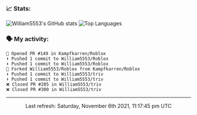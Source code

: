 ### 📈 Stats:
![William5553's GitHub stats](https://github-readme-stats.vercel.app/api?username=william5553&show_icons=true)
![Top Languages](https://github-readme-stats.vercel.app/api/top-langs/?username=william5553&langs_count=10&layout=compact)

### 🗣 My activity:
```
💪 Opened PR #149 in Kampfkarren/Roblox
⬆️ Pushed 1 commit to William5553/Roblox
⬆️ Pushed 1 commit to William5553/Roblox
🍴 Forked William5553/Roblox from Kampfkarren/Roblox
⬆️ Pushed 1 commit to William5553/triv
⬆️ Pushed 1 commit to William5553/triv
❌ Closed PR #285 in William5553/triv
❌ Closed PR #300 in William5553/triv
```

------------
<p align="center">Last refresh: Saturday, November 6th 2021, 11:17:45 pm UTC</p>
